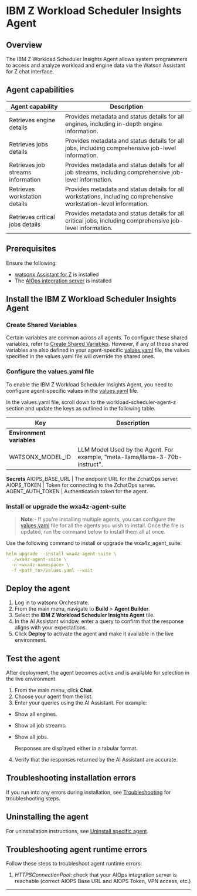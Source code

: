 # IBM Z Workload Scheduler Insights Agent

## Overview
The IBM Z Workload Scheduler Insights Agent allows system programmers to access and analyze workload and engine data via the Watson Assistant for Z chat interface.

## Agent capabilities

| Agent capability                                 | Description                                                                                                                 |
| ------------------------------------------------ | --------------------------------------------------------------------------------------------------------------------------- |
| Retrieves engine details                          | Provides metadata and status details for all engines, including in-depth engine information.           |
| Retrieves jobs details                            | Provides metadata and status details for all jobs, including comprehensive job-level information.                            |
| Retrieves job streams information                 | Provides metadata and status details for all job streams, including comprehensive job-level information.                                |
| Retrieves workstation details                     | Provides metadata and status details for all workstations, including comprehensive workstation-level information.                            |
| Retrieves critical jobs details                   | Provides metadata and status details for all critical jobs, including comprehensive job-level information.                                       |


## Prerequisites
Ensure the following:

- [watsonx Assistant for Z](https://www.ibm.com/docs/watsonx/waz/3.0.0?topic=install-premises-watsonx-orchestrate-watsonx-assistant-z) is installed
- The [AIOps integration server](https://www.ibm.com/docs/en/watsonx/waz/3.0.0?topic=deploying-configuring-aiops-your-cluster) is installed

## Install the IBM Z Workload Scheduler Insights Agent

### Create Shared Variables

Certain variables are common across all agents. To configure these shared variables, refer to [Create Shared Variables](../../README.md#1-global-settings).
However, if any of these shared variables are also defined in your agent-specific [values.yaml](https://github.ibm.com/wxa4z/agent-deployment-charts/blob/main/wxa4z-agent-suite/values.yaml) file, the values specified in the values.yaml file will override the shared ones.

### Configure the values.yaml file

To enable the IBM Z Workload Scheduler Insights Agent, you need to configure agent-specific values in the [values.yaml](https://github.ibm.com/wxa4z/agent-deployment-charts/blob/main/wxa4z-agent-suite/values.yaml) file.

In the values.yaml file, scroll down to the workload-scheduler-agent-z section and update the keys as outlined in the following table.

| Key       |            Description                  |
|------------------------------|-----------------------------------|
**Environment variables**                                                        |
WATSONX_MODEL_ID | LLM Model Used by the Agent. For example, "meta-llama/llama-3-70b-instruct".
**Secrets**
AIOPS_BASE_URL | The endpoint URL for the ZchatOps server.
AIOPS_TOKEN | Token for connecting to the ZchatOps server.
AGENT_AUTH_TOKEN | Authentication token for the agent.


### Install or upgrade the wxa4z-agent-suite

> **Note**:- If you're installing multiple agents, you can configure the [values.yaml](https://github.ibm.com/wxa4z/agent-deployment-charts/blob/main/wxa4z-agent-suite/values.yaml) file for all the agents you wish to install. Once the file is updated, run the command below to install them all at once.

Use the following command to install or upgrade the wxa4z_agent_suite:

```yaml
helm upgrade --install wxa4z-agent-suite \
  ./wxa4z-agent-suite \
  -n <wxa4z-namespace> \
  -f <path_to>/values.yaml --wait
```

## Deploy the agent

1. Log in to watsonx Orchestrate.
2. From the main menu, navigate to **Build** > **Agent Builder**.
3. Select the **IBM Z Workload Scheduler Insights Agent** tile.
4. In the AI Assistant window, enter a query to confirm that the response aligns with your expectations.
5. Click **Deploy** to activate the agent and make it available in the live environment.


## Test the agent

After deployment, the agent becomes active and is available for selection in the live environment.

1. From the main menu, click **Chat**.
2. Choose your agent from the list.
3. Enter your queries using the AI Assistant.
   For example:

  - Show all engines.
  - Show all job streams.
  - Show all jobs.

    Responses are displayed either in a tabular format.

4. Verify that the responses returned by the AI Assistant are accurate.


## Troubleshooting installation errors

If you run into any errors during installation, see [Troubleshooting](../../README.md#troubleshooting) for troubleshooting steps.


## Uninstalling the agent

For uninstallation instructions, see [Uninstall specific agent](../../README.md#uninstall-specific-agent).


## Troubleshooting agent runtime errors

Follow these steps to troubleshoot agent runtime errors:

1. _HTTPSConnectionPool_: check that your AIOps integration server is reachable (correct AIOPS Base URL and AIOPS Token, VPN access, etc.)

------------------------------------------------------------